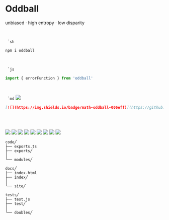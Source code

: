 # Oddball

unbiased · high entropy · low disparity

<br>

`` `sh``

```sh
npm i oddball
```

<br>

`` `js``

```js
import { errorFunction } from 'oddball'
```

<br>

`` `md``
[![](https://img.shields.io/badge/math-oddball-006eff)](https://github.com/domrally/oddball)

```md
[![](https://img.shields.io/badge/math-oddball-006eff)](https://github.com/domrally/oddball)
```

<br>

<br>

[![](https://img.shields.io/npm/v/oddball?style=for-the-badge&label=version&logo=npm&color=CB3837)](./package.json) [![](https://img.shields.io/badge/markup-html-e44d26?logo=html5&style=for-the-badge)](./code/modules/oddball-element/oddball-element.html) [![](https://img.shields.io/badge/site-CC%20BY--ND%204.0-f8722a?logo=creativecommons&style=for-the-badge)](https://domrally.github.io/oddball) [![](https://img.shields.io/badge/formatter-prettier-f8bc45?style=for-the-badge&logo=prettier)](./.prettierrc.js) [![](https://img.shields.io/npm/l/oddball?style=for-the-badge&color=3DA639&logo=opensourceinitiative)](./LICENSE) [![](https://img.shields.io/badge/scripting-ts-3178c6?logo=typescript&style=for-the-badge)](./tsconfig.json) [![](https://img.shields.io/badge/style-css-264de4?logo=css3&style=for-the-badge&logoColor=264de4)](./code/modules/oddball-element/oddball-element.css) [![](https://img.shields.io/badge/linter-es-4B32C3?logo=eslint&style=for-the-badge&logoColor=4B32C3)](./.eslintrc.json) [![](https://img.shields.io/badge/guide-google-blueviolet?style=for-the-badge&logo=google&logoColor=blueviolet)](https://github.com/google/gts)

```
code╱
├── exports.ts
├── exports╱
│
╰── modules╱

docs╱
├── index.html
├── index╱
│
╰── site╱

tests╱
├── test.js
├── test╱
│
╰── doubles╱
```
